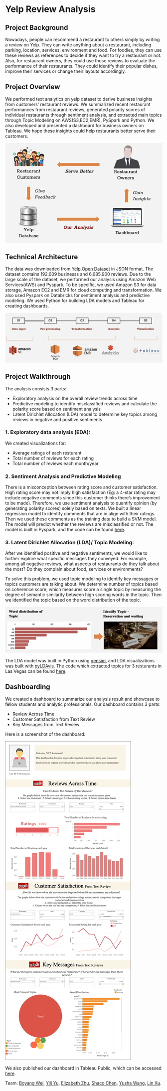 # Yelp Review Analysis

## Project Background 
Nowadays, people can recommend a restaurant to others simply by writing a review on Yelp. They can write anything about a restaurant, including parking, location, services, environment and food. For foodies, they can use these reviews as references to decide if they want to try a restaurant or not. Also, for restaurant owners, they could use these reviews to evaluate the performance of their restaurants. They could identify their popular dishes, improve their services or change their layouts accordingly. 

## Project Overview
We performed text analytics on yelp dataset to derive business insights from customers’ restaurant reviews. We summarized recent restaurant performances from restaurant reviews, generated polarity scores of individual restaurants through sentiment analysis, and extracted main topics through Topic Modeling on AWS(S3,EC2,EMR), PySpark and Python. We also developed and presented a dashboard for business owners on Tableau. We hope these insights could help restaurants better serve their customers. 

![](Photos/business_flow.png)

## Technical Architecture
The data was downloaded from [Yelp Open Dataset](https://www.yelp.com/dataset) in JSON format. The dataset contains 192,609 businesss and 6,685,900 reviews. Due to the large scale of the dataset, we performed our analysis using Amazon Web Services(AWS) and Pyspark. To be specific, we used Amazon S3 for data storage, Amazon EC2 and EMR for cloud computing and transformation. We also used Pyspark on Databricks for sentiment analysis and predictive modeling. We used Python for building LDA models and Tableau for creating dashboards. 

![](Photos/data_flow.png)

## Project Walkthrough
The analysis consists 3 parts: 

- Exploratory analysis on the overall review trends across time
- Predictive modeling to identify misclassified reviews and calculate the polarity score based on sentiment analysis 
- Latent Dirichlet Allocation (LDA) model to determine key topics among reviews in negative and positive sentiments

### 1. Exploratory data analysis (EDA): 
We created visualizations for: 
- Average ratings of each resturant
- Total number of reviews for each rating
- Total number of reviews each month/year

### 2. Sentiment Analysis and Predictive Modeling

There is a misconception between rating score and customer satisfaction. High rating score may not imply high satisfaction (Eg: a 4-star rating may include negative comments since this customer thinks there’s improvement to be made). Therefore, we use sentiment analysis to quantify opinion (by generating polarity scores) solely based on texts. We built a linear regression model to identify comments that are in align with their ratings. Then we used these comments as the training data to build a SVM model. The model will predict whether the reviews are misclassified or not. The model is built in Pyspark, and the code can be found [here](https://github.com/peterwei425/Yelp-Review-Analysis/blob/master/SVM_sentiment.ipynb). 

### 3. Latent Dirichlet Allocation (LDA)/ Topic Modeling:  

After we identified positive and negative sentiments, we would like to further explore what specific messages they conveyed. For example, among all negative reviews, what aspects of restaurants do they talk about the most? Do they complain about food, services or environments?

To solve this problem, we used topic modeling to identify key messages or topics customers are talking about. We determine number of topics based on coherence score, which measures score a single topic by measuring the degree of semantic similarity between high scoring words in the topic. Then we identified the topic based on the word distribution of the topic. 

![](Photos/topic_model.png)

The LDA model was built in Python using [gensim](https://pypi.org/project/gensim/), and LDA visualizations was built with [pyLDAvis](https://pypi.org/project/pyLDAvis/). The code which extracted topics for 3 resturants in Las Vegas can be found [here](https://github.com/peterwei425/Yelp-Review-Analysis/blob/master/LDA.ipynb). 

## Dashboarding

We created a dashboard to summarize our analysis result and showcase to fellow students and analytic professionals. Our dashboard contains 3 parts: 

- Review Across Time
- Customer Satisfaction from Text Review
- Key Messages from Text Review

Here is a screenshot of the dashboard: 

![](Photos/dashboard.png)

We also published our dashboard in Tableau Public, which can be accessed [here](https://public.tableau.com/profile/xiangke.chen#!/vizhome/YelpReviewAnalysis_15758570841320/final). 

Team: [Boyang Wei](https://www.linkedin.com/in/boyang-wei/), [Yili Yu](https://www.linkedin.com/in/yili-yu-173b62179/), [Elizabeth Zhu](https://www.linkedin.com/in/elizabethyizhu/), [Shaco Chen](https://www.linkedin.com/in/xiangke-chen/), [Yusha Wang](https://www.linkedin.com/in/yusha-wang-analytics/), [Lin Xu](https://www.linkedin.com/in/lin-xu-8182ab15a/). 



